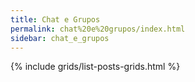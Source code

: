 ```yaml
---
title: Chat e Grupos
permalink: chat%20e%20grupos/index.html
sidebar: chat_e_grupos
---
```


{% include grids/list-posts-grids.html %}